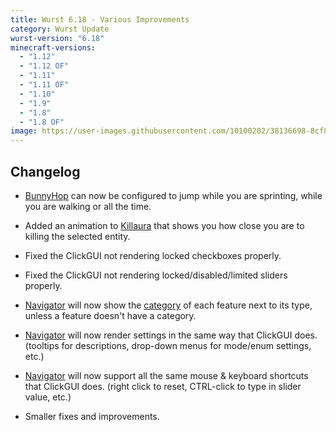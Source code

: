 ```yaml
---
title: Wurst 6.18 - Various Improvements
category: Wurst Update
wurst-version: "6.18"
minecraft-versions:
  - "1.12"
  - "1.12 OF"
  - "1.11"
  - "1.11 OF"
  - "1.10"
  - "1.9"
  - "1.8"
  - "1.8 OF"
image: https://user-images.githubusercontent.com/10100202/38136698-8cf8e358-3420-11e8-9e89-dc56673af923.jpg
---
```

## Changelog

- [BunnyHop](https://wurst.wiki/bunnyhop) can now be configured to jump while you are sprinting, while you are walking or all the time.

- Added an animation to [Killaura](https://wurst.wiki/killaura) that shows you how close you are to killing the selected entity.

- Fixed the ClickGUI not rendering locked checkboxes properly.

- Fixed the ClickGUI not rendering locked/disabled/limited sliders properly.

- [Navigator](https://wurst.wiki/navigator) will now show the [category](https://wurst.wiki/categories) of each feature next to its type, unless a feature doesn't have a category.

- [Navigator](https://wurst.wiki/navigator) will now render settings in the same way that ClickGUI does. (tooltips for descriptions, drop-down menus for mode/enum settings, etc.)

- [Navigator](https://wurst.wiki/navigator) will now support all the same mouse & keyboard shortcuts that ClickGUI does. (right click to reset, CTRL-click to type in slider value, etc.)

- Smaller fixes and improvements.
